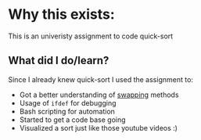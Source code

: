 # Why this exists:

  This is an univeristy assignment to code quick-sort

## What did I do/learn?

Since I already knew quick-sort I used the assignment to:

- Got a better understanding of [swapping](https://github.com/MintzyG/DevMonoRepo/tree/master/Learning/C/Swap) methods
- Usage of `ifdef` for debugging
- Bash scripting for automation
- Started to get a code base going
- Visualized a sort just like those youtube videos :)
